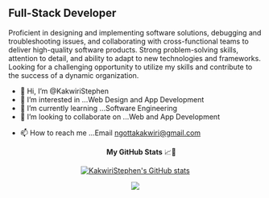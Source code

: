 Full-Stack Developer
---------------------

Proficient in designing and implementing software solutions, debugging and troubleshooting issues, and collaborating with cross-functional teams to deliver high-quality software products. Strong problem-solving skills, attention to detail, and ability to adapt to new technologies and frameworks. Looking for a challenging opportunity to utilize my skills and contribute to the success of a dynamic organization.


- 👋 Hi, I’m @KakwiriStephen
- 👀 I’m interested in ...Web Design and App Development
- 🌱 I’m currently learning ...Software Engineering
- 💞️ I’m looking to collaborate on ...Web and App Development
<!-- <p>I am an innovative, creative thinker with technical proficiency and experience in a wide variety of software, system architectures and programming languages, I am always current with the latest developments in the software development world. I pride myself on optimizing function and providing solutions that are intuitive user-friendly, adaptable and effective.<p/> -->
- 📫 How to reach me ...Email ngottakakwiri@gmail.com




  <p align="center"><b>My GitHub Stats</b> 📈🌟 </p>
<p align="center">
<a href="http://www.github.com/KakwiriStephen"><img src="https://github-readme-stats.vercel.app/api?username=KakwiriStephen&show_icons=true&hide=&count_private=true&title_color=3382ed&text_color=ffffff&icon_color=ec4899&bg_color=171717&hide_border=true&show_icons=true" alt="KakwiriStephen's GitHub stats" /></a>
  </p>
<p align="center">
<a href="http://www.github.com/=KakwiriStephen"><img src="https://github-readme-streak-stats.herokuapp.com/?user=KakwiriStephen&stroke=ffffff&background=171717&ring=3382ed&fire=3382ed&currStreakNum=ffffff&currStreakLabel=3382ed&sideNums=ffffff&sideLabels=ffffff&dates=ffffff&hide_border=true" /></a></p>






